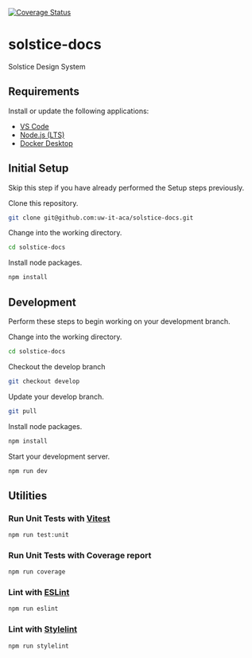 [![Coverage Status](https://coveralls.io/repos/github/uw-it-aca/solstice-vue/badge.svg?branch=main)](https://coveralls.io/github/uw-it-aca/solstice-vue?branch=main)

# solstice-docs
Solstice Design System

## Requirements
Install or update the following applications:

* [VS Code](https://code.visualstudio.com/)
* [Node.js (LTS)](https://nodejs.org/en)
* [Docker Desktop](https://www.docker.com/products/docker-desktop/) 

## Initial Setup
Skip this step if you have already performed the Setup steps previously.

Clone this repository.
```sh
git clone git@github.com:uw-it-aca/solstice-docs.git
```

Change into the working directory.
```sh
cd solstice-docs
```

Install node packages.
```sh
npm install
```

## Development
Perform these steps to begin working on your development branch.

Change into the working directory.
```sh
cd solstice-docs
```

Checkout the develop branch
```sh
git checkout develop
```

Update your develop branch.
```sh
git pull
```

Install node packages.
```sh
npm install
```

Start your development server.
```sh
npm run dev
```

## Utilities
### Run Unit Tests with [Vitest](https://vitest.dev/)
```sh
npm run test:unit
```

### Run Unit Tests with Coverage report
```sh
npm run coverage
```

### Lint with [ESLint](https://eslint.org/)
```sh
npm run eslint
```

### Lint with [Stylelint](https://stylelint.io/)

```sh
npm run stylelint
```

